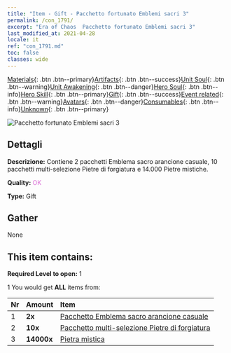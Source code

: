 ```yaml
---
title: "Item - Gift - Pacchetto fortunato Emblemi sacri 3"
permalink: /con_1791/
excerpt: "Era of Chaos  Pacchetto fortunato Emblemi sacri 3"
last_modified_at: 2021-04-28
locale: it
ref: "con_1791.md"
toc: false
classes: wide
---
```

 [Materials](/ItemsIT/){: .btn .btn--primary}[Artifacts](/ItemsIT/Artifacts/){: .btn .btn--success}[Unit Soul](/ItemsIT/UnitSoul/){: .btn .btn--warning}[Unit Awakening](/ItemsIT/UnitAwakening/){: .btn .btn--danger}[Hero Soul](/ItemsIT/HeroSoul/){: .btn .btn--info}[Hero Skill](/ItemsIT/HeroSkill/){: .btn .btn--primary}[Gift](/ItemsIT/Gift/){: .btn .btn--success}[Event related](/ItemsIT/Events/){: .btn .btn--warning}[Avatars](/ItemsIT/Avatars/){: .btn .btn--danger}[Consumables](/ItemsIT/Consumables/){: .btn .btn--info}[Unknown](/ItemsIT/Unknown/){: .btn .btn--primary}

 ![Pacchetto fortunato Emblemi sacri 3](/images/t/i_907411.png)

## Dettagli
 **Descrizione:** Contiene 2 pacchetti Emblema sacro arancione casuale, 10 pacchetti multi-selezione Pietre di forgiatura e 14.000 Pietre mistiche.

 **Quality:** <span style="color: #DA70D6">OK</span>

 **Type:** Gift

## Gather

  None

## This item contains:

 **Required Level to open:** 1

 1 You would get **ALL** items  from:

  | Nr | Amount |     Item    |
  |:---|:-------|:------------|
  | 1 |  **2x** | [Pacchetto Emblema sacro arancione casuale](/ItemsIT/con_1794/) |  | 
  | 2 |  **10x** | [Pacchetto multi-selezione Pietre di forgiatura](/ItemsIT/con_1480/) |  | 
  | 3 |  **14000x** | [Pietra mistica](/ItemsIT/con_923/) |  | 
